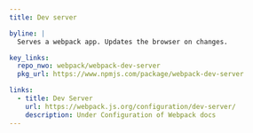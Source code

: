 ```yaml
---
title: Dev server

byline: |
  Serves a webpack app. Updates the browser on changes.

key_links:
  repo_nwo: webpack/webpack-dev-server
  pkg_url: https://www.npmjs.com/package/webpack-dev-server

links:
  - title: Dev Server
    url: https://webpack.js.org/configuration/dev-server/
    description: Under Configuration of Webpack docs
---
```

